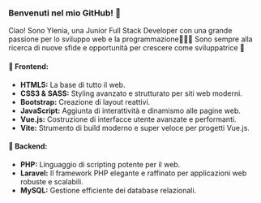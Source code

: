 ### Benvenuti nel mio GitHub! 👋

Ciao! Sono Ylenia, una Junior Full Stack Developer con una grande passione per lo sviluppo web e la programmazione👩🏽‍💻
Sono sempre alla ricerca di nuove sfide e opportunità per crescere come sviluppatrice 🚀

#### 🎨 Frontend:

- **HTML5:** La base di tutto il web.
- **CSS3 & SASS:** Styling avanzato e strutturato per siti web moderni.
- **Bootstrap:** Creazione di layout reattivi.
- **JavaScript:** Aggiunta di interattività e dinamismo alle pagine web.
- **Vue.js:** Costruzione di interfacce utente avanzate e performanti.
- **Vite:** Strumento di build moderno e super veloce per progetti Vue.js.

#### 🔧 Backend:

- **PHP:** Linguaggio di scripting potente per il web.
- **Laravel:** Il framework PHP elegante e raffinato per applicazioni web robuste e scalabili.
- **MySQL:** Gestione efficiente dei database relazionali.
